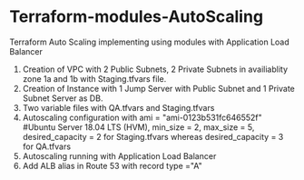 # Terraform-modules-AutoScaling
Terraform Auto Scaling implementing using modules with Application Load Balancer
1) Creation of VPC with 2 Public Subnets, 2 Private Subnets in availiablity zone 1a and 1b with Staging.tfvars file.
2) Creation of Instance with 1 Jump Server with Public Subnet and 1 Private Subnet Server as DB. 
3) Two variable files with QA.tfvars and Staging.tfvars 
4) Autoscaling configuration with ami = "ami-0123b531fc646552f" #Ubuntu Server 18.04 LTS (HVM), min_size = 2, max_size = 5,
   desired_capacity = 2 for Staging.tfvars whereas desired_capacity = 3 for QA.tfvars
5) Autoscaling running with Application Load Balancer
6) Add ALB alias in Route 53 with record type ="A"
